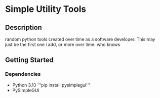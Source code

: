# Simple Utility Tools

## Description

random python tools created over time as a software developer. This may just be the first one i add, or more over time. who knows

## Getting Started

### Dependencies

* Python 3.10
'''pip install pysimplegui'''
* PySimpleGUI
